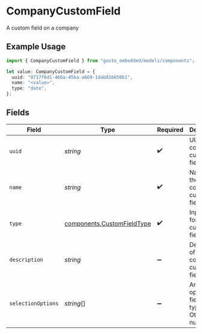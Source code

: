 # CompanyCustomField

A custom field on a company

## Example Usage

```typescript
import { CompanyCustomField } from "gusto_embedded/models/components";

let value: CompanyCustomField = {
  uuid: "0717f6d1-466a-45ba-a669-1dab816650b1",
  name: "<value>",
  type: "date",
};
```

## Fields

| Field                                                                    | Type                                                                     | Required                                                                 | Description                                                              |
| ------------------------------------------------------------------------ | ------------------------------------------------------------------------ | ------------------------------------------------------------------------ | ------------------------------------------------------------------------ |
| `uuid`                                                                   | *string*                                                                 | :heavy_check_mark:                                                       | UUID of the company custom field                                         |
| `name`                                                                   | *string*                                                                 | :heavy_check_mark:                                                       | Name of the company custom field                                         |
| `type`                                                                   | [components.CustomFieldType](../../models/components/customfieldtype.md) | :heavy_check_mark:                                                       | Input type for the custom field.                                         |
| `description`                                                            | *string*                                                                 | :heavy_minus_sign:                                                       | Description of the company custom field                                  |
| `selectionOptions`                                                       | *string*[]                                                               | :heavy_minus_sign:                                                       | An array of options for fields of type radio. Otherwise, null.           |